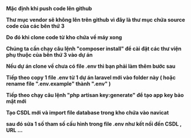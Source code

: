 <b>Mặc định khi push code lên github<b/>
    <p>Thư mục vendor sẽ không lên trên github vì đây là thư mục chứa source code của các bên thứ 3</p>
<p>Do đó khi clone code từ kho chứa về máy xong</p>
<p>Chúng ta cần chạy câu lệnh "composer install" để cài đặt các thư viện phụ thuộc của bên thứ 3 vào dự án</p>
<p>Nếu dự án clone về chưa có file .env thì bạn phải làm thêm bước sau</p>
<p>Tiếp theo copy 1 file .env từ 1 dự án laravel mới vào folder này ( hoặc rename file ".env.example" thành ".env" )</p>
<p>Tiếp theo chạy câu lệnh "php artisan key:generate" để tạo app key bảo mật mới</p>
<p>Tạo CSDL mới và import file database trong kho chứa vào navicat</p>
<p>sau đó sửa 1 số tham số cấu hình trong file .env như kết nối đến CSDL , URL ...</p>
